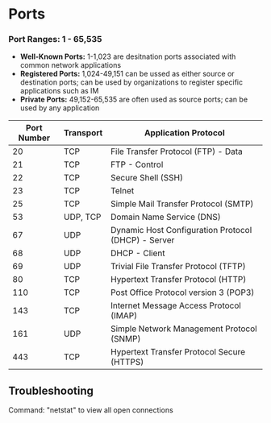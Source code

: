 # Ports

### Port Ranges: 1 - 65,535
- **Well-Known Ports:** 1-1,023 are desitnation ports associated with common network applications
- **Registered Ports:** 1,024-49,151 can be ussed as either source or destination ports; can be used by organizations to register specific applications such as IM
- **Private Ports:** 49,152-65,535 are often used as source ports; can be used by any application

| Port Number | Transport | Application Protocol                             |
|-------------|-----------|--------------------------------------------------|
| 20          | TCP       | File Transfer Protocol (FTP) - Data              |
| 21          | TCP       | FTP - Control                                    |
| 22          | TCP       | Secure Shell (SSH)                               |
| 23          | TCP       | Telnet                                           |
| 25          | TCP       | Simple Mail Transfer Protocol (SMTP)             |
| 53          | UDP, TCP  | Domain Name Service (DNS)                        |
| 67          | UDP       | Dynamic Host Configuration Protocol (DHCP) - Server |
| 68          | UDP       | DHCP - Client                                    |
| 69          | UDP       | Trivial File Transfer Protocol (TFTP)            |
| 80          | TCP       | Hypertext Transfer Protocol (HTTP)               |
| 110         | TCP       | Post Office Protocol version 3 (POP3)            |
| 143         | TCP       | Internet Message Access Protocol (IMAP)          |
| 161         | UDP       | Simple Network Management Protocol (SNMP)        |
| 443         | TCP       | Hypertext Transfer Protocol Secure (HTTPS)       |

## Troubleshooting
Command: "netstat" to view all open connections
